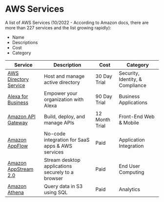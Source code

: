 # AWS Services
A list of AWS Services (10/2022 - According to Amazon docs, there are more than 227 services and the list growing rapidly):

- Name 
- Descriptions 
- Cost 
- Category 
            
| Service         | Description     | Cost            | Category       | 
| --------------- | --------------- | --------------- |--------------- |
| <a href="https://aws.amazon.com/directoryservice/" target="_blank">AWS Directory Service</a>| Host and manage active directory | 30 Day Trial | Security, Identity, & Compliance |
| <a href="https://aws.amazon.com/alexaforbusiness/pricing/?did=ap_card&trk=ap_card">Alexa for Business</a> |Empower your organization with Alexa | 90 Day Trial |Business Applications
| <a href="https://aws.amazon.com/api-gateway/pricing/?did=ap_card&trk=ap_card">Amazon API Gateway</a> | Build, deploy, and manage APIs | 12 Month Trial| Front-End Web & Mobile |
| <a href="https://aws.amazon.com/appflow/">Amazon AppFlow</a> | No-code integration for SaaS apps & AWS services | Paid| Application Integration|            
| <a href="https://aws.amazon.com/appstream2/">Amazon AppStream 2.0</a> | Stream desktop applications securely to a browser | Paid|End User Computing|
| <a href="https://aws.amazon.com/athena/">Amazon Athena</a> | Query data in S3 using SQL | Paid| Analytics|
